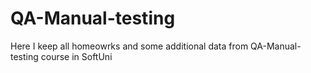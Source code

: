 # QA-Manual-testing

Here I keep all homeowrks and some additional data from QA-Manual-testing course in SoftUni 
